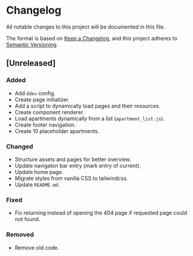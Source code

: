 # Changelog
All notable changes to this project will be documented in this file.

The format is based on [Keep a Changelog](https://keepachangelog.com/en/1.0.0/),
and this project adheres to [Semantic Versioning](https://semver.org/spec/v2.0.0.html).

## [Unreleased]
### Added
* Add `ddev` config.
* Create page initializer.
* Add a script to dynamically load pages and their resources.
* Create component renderer.
* Load apartments dynamically from a list (`apartment_list.js`).
* Create footer navigation.
* Create 10 placeholder apartments.

### Changed
* Structure assets and pages for better overview.
* Update navigaton bar entry (mark entry of current).
* Update home page.
* Migrate styles from vanilla CSS to tailwindcss.
* Update `README.md`.

### Fixed
* Fix returning instead of opening the 404 page if requested page could not found.

### Removed
* Remove old code.

<!-- [Unreleased]: https://github.com/NoelClick/wp-bnb/compare/v0.1.0...HEAD -->
<!-- [0.1.0]: https://github.com/NoelClick/wp-bnb/releases/tag/v0.1.0 -->

